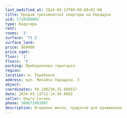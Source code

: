 ```yaml
---
last_modified_at: 2024-03-13T00:00:00+02:00
title: Продаж трикімнатної квартири на Паращука
uid: 1710360002
type: Квартира
rent:
rooms: '3'
surface: '71.2'
surface_land:
price: $60000
price_sqmt:
floor: '1'
floors: '5'
parking: Прибудинкова територія
region:
location: м. Теребовля
address: вул. Михайла Паращука, 3
object:
coordinates: 49.298230,25.688517
date: 2024-03-13T12:14:50.000Z
seller: Ольга Ситник
phone: 380672993907
description: Вторинне житло, придатне для проживання
---
```

